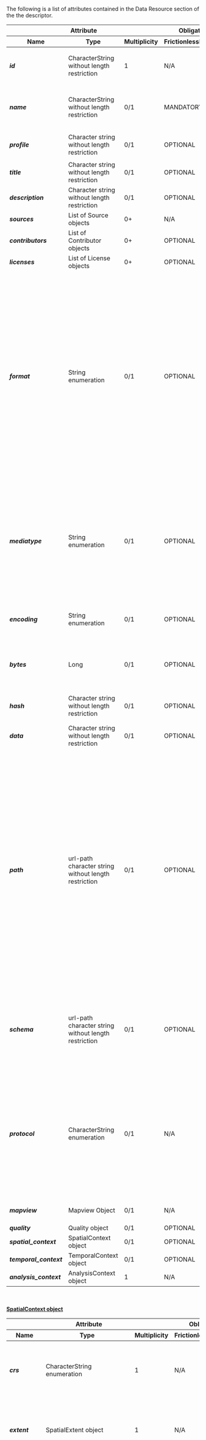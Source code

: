 The following is a list of attributes contained in the Data Resource section of the the descriptor.

<table>
<thead>
<tr>
<th colspan="3">Attribute</th>
<th colspan="2">Obligation / Condition</th>
<th rowspan="2">Description</th>
</tr>
<tr>
<th>Name</th>
<th>Type</th>
<th>Multiplicity</th>
<th>FrictionlessData</th>
<th>CSIS</th>
</tr>
</thead>
<tbody>
<tr>
<td><i><b>id</b></i></td>
<td>CharacterString without length restriction</td>
<td>1</td>
<td>N/A</td>
<td>MANDATORY</td>
<td>Unique identifier of the resource within the data package.
The id value is built by appending to the datapackage id the following string "#r" plus [auto-generated-sequential-number (starting from 1)]
 
E.g., "id": "http://github.com/clarity-h2020/data-package/examples/dc1-naples#r1"
</td>
</tr>
<tr>
<td><i><b>name</b></i></td>
<td>CharacterString without length restriction</td>
<td>0/1</td>
<td>MANDATORY</td>
<td>MANDATORY</td>
<td>A resource MUST contain a name property. The name is a simple name or identifier to be used for this resource.
 
If present, the name MUST be unique amongst all resources in this data package.
It MUST consist only of lowercase alphanumeric characters plus ".", "-" and "_".
It would be usual for the name to correspond to the file name (minus the extension) of the data file the resource describes.
The name SHOULD be invariant, meaning that it SHOULD NOT change when a resource is updated.</td>
</tr>
<tr>
<td><i><b>profile</b></i></td>
<td>Character string without length restriction</td>
<td>0/1</td>
<td>OPTIONAL</td>
<td>MANDATORY</td>
<td>A string identifying the profile of this resource descriptor as per the profiles specification (see the profile property in "General" tab).

For CSIS: http://csis.myclimateservice.eu/data/schemas/clarity-data-resource-json-schema.json
</td>
</tr>
<tr>
<td><i><b>title</b></i></td>
<td>Character string without length restriction</td>
<td>0/1</td>
<td>OPTIONAL</td>
<td>MANDATORY</td>
<td>A string providing a title or one sentence description for this resource</td>
</tr>	
<tr>
<td><i><b>description</b></i></td>
<td>Character string without length restriction</td>
<td>0/1</td>
<td>OPTIONAL</td>
<td>MANDATORY</td>
<td>A description of the resource package (see the description property in "General" tab).</td>
</tr>
<tr>
<td><i><b>sources</b></i></td>
<td>List of Source objects</td>
<td>0+</td>
<td>N/A</td>
<td>OPTIONAL</td>
<td>The raw sources that were used for producing this resource. For further information, please check the sources property description at data package level.
</td>
</tr>
<tr>
<td><i><b>contributors</b></i></td>
<td>List of Contributor objects</td>
<td>0+</td>
<td>OPTIONAL</td>
<td>OPTIONAL</td>
<td>The people or organizations who contributed to produce this resource. For further information, please check the contributors property description at data package level.
</td>
</tr>
<tr>
<td><i><b>licenses</b></i></td>
<td>List of License objects</td>
<td>0+</td>
<td>OPTIONAL</td>
<td>OPTIONAL</td>
<td>The license(s) under which the resource is provided. If not specified the resource inherits from the data package. For further information, please check the license property description at data package level. </td>
</tr>
<tr>
<td><i><b>format</b></i></td>
<td>String enumeration</td>
<td>0/1</td>
<td>OPTIONAL</td>
<td>MANDATORY</td>
<td>The value of this property would be expected to be the standard file extension for this type of resource.

Currently, CLARITY Data Package supports the following resource formats:
 * Tabular data:
    - "csv": Comma Separated Values
 * Vector based:
    - "geojson": GeoJson
    - "shape": ESRI Shapefiles
    - "shape-zip": Compressed ESRI Shapefiles
    - "gpkg": OGC GeoPackage
    - "gml2": GML 2
    - "gml3": GML 3
    - "gml32": GML 3.2
    - "kml": OGC Keyhole Markup Language
 * Raster based:
    - tif | tiff: (.tif, .tiff)
    - jpeg
    - png
    - gif
    - geotiff: Geo-tagged tif (.tif, .tiff)
    - 
    
Note: the use of GeoPackages allows to overcome the limitations of ESRI Shapefiles (Check the list of limitations at http://switchfromshapefile.org/ and https://www.gis-blog.com/geopackage-vs-shapefile) and therefore, its use in Data Packages should be preferrable. Nevertheless, when using GeoPackages as resources within the Data Packages, in order to comply with the Data Package specification, take into account that a resource of this type can only have ONE dataset within the GeoPackage (although its specification allows having one or more different datasets).</td>
</tr>
<tr>
<td><i><b>mediatype</b></i></td>
<td>String enumeration</td>
<td>0/1</td>
<td>OPTIONAL</td>
<td>OPTIONAL</td>
<td>The mediatype/mimetype of the resource e.g. ""text/csv"". Mediatypes are maintained by the Internet Assigned Numbers Authority (IANA) in a media type registry (https://www.iana.org/assignments/media-types/media-types.xhtml). 

Note: it is possible that some particular GIS formats are not listed in the media type registry.

Some typically used media types used in OGC services are:

* application/gml+xml
* application/x-gzip
* image/jpeg
* image/png
* image/tiff
* text/plain
* text/xml
* application/json

</td>
</tr>
<tr>
<td><i><b>encoding</b></i></td>
<td>String enumeration</td>
<td>0/1</td>
<td>OPTIONAL</td>
<td>OPTIONAL</td>
<td>Specify the character encoding of the resource's data file. The values should be one of the ""Preferred MIME Names"" for a character encoding registered with IANA (https://www.iana.org/assignments/character-sets/character-sets.xhtml). If no value for this key is specified then the default is UTF-8.

Note: what happens if the resource is a raster?
</td>
</tr>
<tr>
<td><i><b>bytes</b></i></td>
<td>Long</td>
<td>0/1</td>
<td>OPTIONAL</td>
<td>OPTIONAL</td>
<td>Size of the file in bytes. 

Note: This parameter is hepful for determining how to process the Data Package, thus for instance, if we know in advance that several of the resources are large, we can determine that it is better to process the contents in a batch process and later on inform the user when the results are ready.
In this sense, the parameter is considered MANDATORY if the resource is included within the Data Package (the path parameter points to a local file within the Data Package), whereas it is considered OPTIONAL if the path parameter points to a remote location (e.g., HTTP request to a WFS service or ftp location). This is so because the size of the resource is unknown until it is requested to the server hosting it."
</td>
</tr>
<tr>
<td><i><b>hash</b></i></td>
<td>Character string without length restriction</td>
<td>0/1</td>
<td>OPTIONAL</td>
<td>OPTIONAL</td>
<td>the MD5 hash for this resource. Other algorithms can be indicated by prefixing the hash's value with the algorithm name in lower-case.

For example: "hash": "sha1:8843d7f92416211de9ebb963ff4ce28125932878"</td>
</tr>
<tr>
<td><i><b>data</b></i></td>
<td>Character string without length restriction</td>
<td>0/1</td>
<td>OPTIONAL</td>
<td>N/A</td>
<td>Resource data rather than being stored in external files can be shipped 'inline' on a Resource using the data property.

Note: this property is not supported in CSIS Data Package Resources.</td>
</tr>
<tr>
<td><i><b>path</b></i></td>
<td>url-path character string without length restriction</td>
<td>0/1</td>
<td>OPTIONAL</td>
<td>MANDATORY</td>
<td>"Location property for data in files located online or locally on disk (within the Data Package itself).
 
The path property MUST be a string -- or an array of strings (see "Data in Multiple Files"). Each string MUST be a "url-or-path" string, defined as the following:
 * URLs MUST be fully qualified. MUST be using either http or https scheme. (Absence of a scheme indicates MUST be a POSIX path)
 * POSIX paths (unix-style with / as separator) are supported for referencing local files, with the security restraint that they MUST be relative siblings or children of the descriptor. Absolute paths (/) and relative parent paths (../) MUST NOT be used, and implementations SHOULD NOT support these path types.
 
Examples:
 * fully qualified url
   - "path": "http://ex.datapackages.org/big-csv/my-big.csv"
   - "path": "http://demo.geo-solutions.it/geoserver/tiger/ows?service=WFS&version=1.1.0&request=GetFeature&typeName=tiger:tiger_roads&srsName=EPSG:3857&bbox=40.7,-74,40.8,-73,urn:ogc:def:crs:EPSG:4326&maxFeatures=1"
   - "path": "jdbc:postgresql://localhost:5432/database"
   - "path": "sftp://clarityftp@w.x.y.z/clarityftp/europe/population/population_naples_age_groups_500_LAEA.zip"

 * relative path (note: this will work both as a relative path on disk and on online)
   - "path": "data/my-csv.csv"
 
 
SECURITY: / (absolute path) and ../ (relative parent path) are forbidden to avoid security vulnerabilities when implementing data package software. These limitations on resource path ensure that resource paths only point to files within the data package directory and its subdirectories. This prevents data package software being exploited by a malicious user to gain unintended access to sensitive information.
 
Data in Multiple Files: Usually, a resource will have only a single file associated to it. However, sometimes it may be convenient to have a single resource whose data is split across multiple files -- perhaps the data is large and having it in one file would be inconvenient.
To support this use case the path property MAY be an array of strings rather than a single string: "path": [ "myfile1.csv", "myfile2.csv" ]
It is NOT permitted to mix fully qualified URLs and relative paths in a path array: strings MUST either all be relative paths or all URLs.
 
Best Practice (proposal): dataset resources MUST be located in a "data" folder in the root of the in a Data Package (where the json descriptor is also located) in order to have a better organization of the contents. Within the data folder, datasets MAY be further organized creating additional subfolders if necessary.</td>
</tr>
<tr>
<td><i><b>schema</b></i></td>
<td>url-path character string without length restriction</td>
<td>0/1</td>
<td>OPTIONAL</td>
<td>MANDATORY</td>
<td>In CLARITY Data Packages, a Data Resource MUST always have a schema property to describe the schema of the resource data.

Note: even for raster-based resources, having the schema is necessary, as it can describe useful information like what is/are the paremeter(s) measured as well as its/their measurement unit(s), which may be necessary for the application in charge of process the resource afterwards.
 
The value for the schema property on a resource MUST be an object representing the schema OR a string that identifies the location of the schema.
If a string it must be a url-or-path as defined above, that is a fully qualified http URL or a relative POSIX path. The file at the location specified by this url-or-path string MUST be a JSON document containing the schema.
 
The next section provide a complete schema description with the parameters for each of the typical resources included in a CLARITY Data Package.</td>
</tr>
<tr>
<td><i><b>protocol</b></i></td>
<td>CharacterString enumeration</td>
<td>0/1</td>
<td>N/A</td>
<td>OPTIONAL</td>
<td>This property indicates what is the protocol being used to offer the (geo-)resource.
In many cases this property is not necessary as it could be determined by parsing the url path (e.g., http, sftp, etc.). 
This property is primarily to be used to support the client software (that has to process the data package) to identify if the resource is being offered via some commonly used (download) geoservice service (mainly OGC WFS or OGC WCS).

Listed below there is a (non-exhaustive) list of possible protocol values:
* http
* https
* jdbc
* odbc
* ogc:wms
* ogc:wms-t
* ogc:wfs
* ogc:wcs
* osm
* tms
</td>
</tr>
<tr>
<td><i><b>mapview</b></i></td>
<td>Mapview Object</td>
<td>0/1</td>
<td>N/A</td>
<td>OPTIONAL</td>
<td>This property provides another "view" of the data in the form of a visual map by indicating a path (url) to the mapping service. 
This property is to be typically used when the resource is available via wfs or wcs (or even an static geo-resource) and we want to be able to easily visualize the data (e.g., using for instance the wms o osm protocols) which is more convenient and efficient than loading the heavy raster or vector-based data into the in a map client.
</td>
</tr>
<tr>
<td><i><b>quality</b></i></td>
<td>Quality object</td>
<td>0/1</td>
<td>OPTIONAL</td>
<td>OPTIONAL</td>
<td>Check with LUIS
possible parameters:
* uncertainty
* fiability</td>
</tr>
<tr>
<td><i><b>spatial_context</b></i></td>
<td>SpatialContext object</td>
<td>0/1</td>
<td>OPTIONAL</td>
<td>OPTIONAL(*)</td>
<td>MANDATORY if the resource is a spatial dataset. Otherwise, this property is empty.</td>
</tr>
<tr>
<td><i><b>temporal_context</b></i></td>
<td>TemporalContext object</td>
<td>0/1</td>
<td>OPTIONAL</td>
<td>OPTIONAL(*)</td>
<td>MANDATORY if the resource is has a temporal component. Otherwise, this property is empty.</td>
</tr>
<tr>
<td><i><b>analysis_context</b></i></td>
<td>AnalysisContext object</td>
<td>1</td>
<td>N/A</td>
<td>MANDATORY</td>
<td>This property describes contextual information needed by the CSIS in order to understand how to process this specific resource (e.g., in which step of the CSIS workflow it must be used, to which hazard the resource is related to, etc. </td>
</tr>
</tbody>
</table>

<br/>
<br/>
<u><b>SpatialContext object</b></u>
<table>
<thead>
<tr>
<th colspan="3">Attribute</th>
<th colspan="2">Obligation / Condition</th>
<th rowspan="2">Description</th>
</tr>
<tr>
<th>Name</th>
<th>Type</th>
<th>Multiplicity</th>
<th>FrictionlessData</th>
<th>CSIS</th>
</tr>
</thead>
<tbody>
<tr>
<td><i><b>crs</b></i></td>
<td>CharacterString enumeration</td>
<td>1</td>
<td>N/A</td>
<td>OPTIONAL</td>
<td>Property indicating the Coordinate Reference System. Its value must be a valid EPSG code (https://sis.apache.org/tables/CoordinateReferenceSystems.html). 

By default, CLARITY Data Packages use EPSG:3035

Example:
"crs": "EPSG:3035"
</td>
</tr>
<tr>
<td><i><b>extent</b></i></td>
<td>SpatialExtent object</td>
<td>1</td>
<td>N/A</td>
<td>MANDATORY</td>
<td>The extent property defines the minimum bounding rectangle (xmin, ymin and xmax, ymax) defined by coordinate pairs of the spatial data resource. All coordinates for the data source fall within this boundary. 

E.g., "extent": {
   "xmin":-180.0,
   "ymin":-90.0,
   "xmax":180,
   "ymax":90.0
   }
</td>
</tr>
<tr>
<td><i><b>resolution</b></i></td>
<td>SpatialResolutionByDistance OR SpatialResolutionByScale object</td>
<td>1</td>
<td>N/A</td>
<td>MADATORY</td>
<td>The spatial resolution property refers to the level of detail of the data set. It shall be expressed as a resolution distance value (typically for gridded data and imagery-derived products) or an equivalent scale value (typically for maps or map-derived products).

Note 1: An equivalent scale is generally expressed as an integer value expressing the scale denominator. A resolution distance shall be expressed as a numerical value associated with a unit of length.

Note 2: For grids it is assumed that the resolution of the cells is the same in the x and y axis

Examples:
* "resolution": { "scale": 50000 }
* "resolution": { "distance": 12.5, "uom": "km"}
</td>
</tr>
<tr>
<td><i><b>grid_info</b></i></td>
<td>GridInfo object</td>
<td>0/1</td>
<td>N/A</td>
<td>OPTIONAL(*)</td>
<td>This property is MANDATORY if the resource is a raster. Please, see GridInfo object description for further details.
</td>
</tr>
</tbody>
</table>

<br/>
<br/>
<u><b>SpatialResolutionByDistance object</b></u>
<table>
<thead>
<tr>
<th colspan="3">Attribute</th>
<th colspan="2">Obligation / Condition</th>
<th rowspan="2">Description</th>
</tr>
<tr>
<th>Name</th>
<th>Type</th>
<th>Multiplicity</th>
<th>FrictionlessData</th>
<th>CSIS</th>
</tr>
</thead>
<tbody>
<tr>
<td><i><b>distance</b></i></td>
<td>Float</td>
<td>1</td>
<td>N/A</td>
<td>MANDATORY</td>
<td>The resolution expressed in distance</td>
</tr>
<tr>
<td><i><b>uom</b></i></td>
<td>CharacterString enumeration</td>
<td>1</td>
<td>N/A</td>
<td>OPTIONAL</td>
<td>The units of measurement used to define the distance. By default, in meters.
Possible values are:
 
 * "m" // urn:ogc:def:uom:OGC::m
 * "km" // urn:ogc:def:uom:OGC::km
 * ...
 </td>
</tr>
</tbody>
</table>

<br/>
<br/>
<u><b>SpatialResolutionByScale object</b></u>
<table>
<thead>
<tr>
<th colspan="3">Attribute</th>
<th colspan="2">Obligation / Condition</th>
<th rowspan="2">Description</th>
</tr>
<tr>
<th>Name</th>
<th>Type</th>
<th>Multiplicity</th>
<th>FrictionlessData</th>
<th>CSIS</th>
</tr>
</thead>
<tbody>
<tr>
<td><i><b>scale</b></i></td>
<td>Long</td>
<td>1</td>
<td>N/A</td>
<td>MANDATORY</td>
<td>The resolution expressed in scale</td>
</tr>
</tbody>
</table>



<br/>
<br/>
<u><b>SpatialExtent object</b></u>
<table>
<thead>
<tr>
<th colspan="3">Attribute</th>
<th colspan="2">Obligation / Condition</th>
<th rowspan="2">Description</th>
</tr>
<tr>
<th>Name</th>
<th>Type</th>
<th>Multiplicity</th>
<th>FrictionlessData</th>
<th>CSIS</th>
</tr>
</thead>
<tbody>
<tr>
<td><i><b>xmin</b></i></td>
<td>Float</td>
<td>1</td>
<td>N/A</td>
<td>MANDATORY</td>
<td>Minimum coordinate value in the "x" axis that defines the spatial extent.</td>
</tr>
<tr>
<td><i><b>ymin</b></i></td>
<td>Float</td>
<td>1</td>
<td>N/A</td>
<td>MANDATORY</td>
<td>Minimum coordinate value in the "y" axis that defines the spatial extent.</td>
</tr>
<tr>
<td><i><b>xmax</b></i></td>
<td>Float</td>
<td>1</td>
<td>N/A</td>
<td>MANDATORY</td>
<td>Maximum coordinate value in the "x" axis that defines the spatial extent.</td>
</tr>
<tr>
<td><i><b>ymax</b></i></td>
<td>Float</td>
<td>1</td>
<td>N/A</td>
<td>MANDATORY</td>
<td>maximum coordinate value in the "y" axis that defines the spatial extent.</td>
</tr> 
</tbody>
</table>


<br/>
<br/>
<u><b>GridInfo object</b></u>
<table>
<thead>
<tr>
<th colspan="3">Attribute</th>
<th colspan="2">Obligation / Condition</th>
<th rowspan="2">Description</th>
</tr>
<tr>
<th>Name</th>
<th>Type</th>
<th>Multiplicity</th>
<th>FrictionlessData</th>
<th>CSIS</th>
</tr>
</thead>
<tbody>
<tr>
<td><i><b>bands</b></i></td>
<td>Integer</td>
<td>0/1</td>
<td>N/A</td>
<td>OPTIONAL</td>
<td>Number of bands contained in the gridded dataset. If absent, the raster is assumed with only one band.</td>
</tr>
<tr>
<td><i><b>bit_depth</b></i></td>
<td>CharacterString enumeration</td>
<td>1</td>
<td>N/A</td>
<td>MANDATORY</td>
<td>The bit depth (also known as pixel depth) of a cell determines the range of values that a particular raster file can store, which is based on the formula 2n (where n is the bit depth). For example, an 8-bit raster can have 256 unique values, which range from 0 to 255.
 
Possible "bit_depth" values for this property:

Bit depth (Range of values that each cell can contain):
* 1-bit (0 to 1)
* 2-bit	(0 to 3)
* 4-bit (0 to 15)
* unsigned-8-bit	(0 to 255)
* signed-8-bit (-128 to 127)
* unsigned-16-bit (0 to 65535)
* signed-16-bit (-32768 to 32767)
* unsigned-32-bit (0 to 4294967295)
* signed-32-bit (-2147483648 to 2147483647)
* floating-point-32-bit (-3.402823466e+38 to 3.402823466e+3)
</td>
</tr>
<tr>
<td><i><b>columns</b></i></td>
<td>Long</td>
<td>1</td>
<td>N/A</td>
<td>MANDATORY</td>
<td>This property indicates the number of columns in the grid</td>
</tr>
<tr>
<td><i><b>rows</b></i></td>
<td>Long</td>
<td>1</td>
<td>N/A</td>
<td>MANDATORY</td>
<td>This property indicates the number of rows in the grid</td>
</tr>
<tr>
<td><i><b>no_data_value</b></i></td>
<td>Character string without length restriction</td>
<td>1</td>
<td>N/A</td>
<td>MANDATORY</td>
<td>Value used to represent the absence of data in a cell. The value must be in relation to the ranges used with the bit_depth property</td>
</tr>
<tr>
<td><i><b>start_cell</b></i></td>
<td>CharacterString enumeration</td>
<td>1</td>
<td>N/A</td>
<td>MANDATORY</td>
<td>This property indicates the starting cell of the raster.
Possible values are: 
 
* "top-left"
* "bottom-right"
</td>
</tr>
<tr>
<td><i><b>compression_type</b></i></td>
<td>CharacterString enumeration</td>
<td>0/1</td>
<td>N/A</td>
<td>OPTIONAL</td>
<td>This property indicates compression method used to compress the information contained in the raster.
Possible values are:
 
* uncompressed
* packbits
* lzw
* deflate
* jpeg
* ....

</td>
</tr>
</tbody>
</table>

<br/>
<br/>
<u><b>TemporalContext object</b></u>
<table>
<thead>
<tr>
<th colspan="3">Attribute</th>
<th colspan="2">Obligation / Condition</th>
<th rowspan="2">Description</th>
</tr>
<tr>
<th>Name</th>
<th>Type</th>
<th>Multiplicity</th>
<th>FrictionlessData</th>
<th>CSIS</th>
</tr>
</thead>
<tbody>
<tr>
<td><i><b>trs</b></i></td>
<td>CharacterString enumeration</td>
<td>0/1</td>
<td>N/A</td>
<td>OPTIONAL</td>
<td>This property indicates the temporal reference system used to represent the time information. If the property is absent, default time reference system is "ISO 8601:2004" will be assummed.</td>
</tr>
<tr>
<td><i><b>reference_period</b></i></td>
<td>List of dates</td>
<td>1</td>
<td>N/A</td>
<td>OPTIONAL</td>
<td>The temporal reference property indicates an ordered list with all the years (or dates) comprehended in the information present in the dataset.

Example:
"reference_period": [2005, 2006, 2007, 2008]
</td>
</tr>
<tr>
<td><i><b>extent</b></i></td>
<td>TemporalExtent Object</td>
<td>1</td>
<td>N/A</td>
<td>MANDATORY</td>
<td>The temporal extent property defines the global temporal extent of all the indicator values present in the dataset. 
This is the start and the end marks of the union of all the time periods covered by the indicator values. 
For example, if the indicator values existing in the dataset cover the years 2005, 2006, 2007 and 2008, the extent property must have the value "extent": { "start": 2005, "end": 2008}.
</td>
</tr>
</tbody>
</table>

<br/>
<br/>
<u><b>TemporalExtent object</b></u>
<table>
<thead>
<tr>
<th colspan="3">Attribute</th>
<th colspan="2">Obligation / Condition</th>
<th rowspan="2">Description</th>
</tr>
<tr>
<th>Name</th>
<th>Type</th>
<th>Multiplicity</th>
<th>FrictionlessData</th>
<th>CSIS</th>
</tr>
</thead>
<tbody>
<tr>
<td><i><b>start</b></i></td>
<td>Date</td>
<td>1</td>
<td>N/A</td>
<td>MANDATORY</td>
<td>The starting date</td>
</tr>
<tr>
<td><i><b>end</b></i></td>
<td>Date</td>
<td>1</td>
<td>N/A</td>
<td>MANDATORY</td>
<td>The ending date</td>
</tr>
</tbody>
</table>

<br/>
<br/>
<u><b>Mapview object</b></u>
<table>
<thead>
<tr>
<th colspan="3">Attribute</th>
<th colspan="2">Obligation / Condition</th>
<th rowspan="2">Description</th>
</tr>
<tr>
<th>Name</th>
<th>Type</th>
<th>Multiplicity</th>
<th>FrictionlessData</th>
<th>CSIS</th>
</tr>
</thead>
<tbody>
<tr>
<td><i><b>service_type</b></i></td>
<td>CharacterString enumeration</td>
<td>1</td>
<td>N/A</td>
<td>MANDATORY</td>
<td>The protocol (service type) of the mapping service. Similar to "protocol" property defined at resource level, but possible values are limited to:
 
 * ogc:wms
 * ogc:wms-t
 * osm
 * (maybe others?)
</td>
</tr>
<tr>
<td><i><b>url</b></i></td>
<td>CharacterString without limitation</td>
<td>1</td>
<td>N/A</td>
<td>MANDATORY</td>
<td>The url with the complete WMS GetMap request (or similar request) used to obtain the rendered map image of the geospatial resource. Map clients using it should be able to use and modify the url in order to specifiy a different image format, width and height of the image or even provide a different SLD styling (if supported by both the client and the mapping service).</td>
</tr>
</tbody>
</table>


<br/>
<br/>
<u><b>AnalysisContext object</b></u>
<table>
<thead>
<tr>
<th colspan="3">Attribute</th>
<th colspan="2">Obligation / Condition</th>
<th rowspan="2">Description</th>
</tr>
<tr>
<th>Name</th>
<th>Type</th>
<th>Multiplicity</th>
<th>FrictionlessData</th>
<th>CSIS</th>
</tr>
</thead>
<tbody>
<tr>
<td><i><b>workflow_step</b></i></td>
<td>List of CharacterString enumeration</td>
<td>1+</td>
<td>N/A</td>
<td>MANDATORY</td>
<td>The list of workflow steps where the resource can be used. Allowed values are:
 
* eu-gl:hazard-characterization --> https://csis.myclimateservice.eu/taxonomy/eu-gl/hazard-characterization
* eu-gl:hazard-characterization:local-effects --> https://csis.myclimateservice.eu/taxonomy/eu-gl/hazard-characterization/local-effects
* eu-gl:exposure-evaluation --> https://csis.myclimateservice.eu/taxonomy/eu-gl/exposure-evaluation
* eu-gl:vulnerability-analysis --> https://csis.myclimateservice.eu/taxonomy/eu-gl/vulnerability-analysis
* eu-gl:risk-and-impact-assessment --> https://csis.myclimateservice.eu/taxonomy/eu-gl/risk-and-impact-assessment
* eu-gl:adaptation-options:identification --> https://csis.myclimateservice.eu/taxonomy/eu-gl/adaptation-options/identification
* eu-gl:adaptation-options:appraisal --> https://csis.myclimateservice.eu/taxonomy/eu-gl/adaptation-options/appraisal
* eu-gl:adaptation-action-plans:implementation --> https://csis.myclimateservice.eu/taxonomy/eu-gl/adaptation-options/implementation
* any
</td>
</tr>
<tr>
<td><i><b>hazard</b></i></td>
<td>List of CharacterString enumeration</td>
<td>1+</td>
<td>N/A</td>
<td>MANDATORY</td>
<td>The hazard property describes to which hazard type is the resource related to. Its value can be one of the following list:
 
* hazard:heat:heat-wave --> https://csis.myclimateservice.eu/taxonomy/hazard/heat/heat-weave
* hazard:heat:extreme-heat --> https://csis.myclimateservice.eu/taxonomy/hazard/heat/extreme-heat
* hazard:flood:extreme-precipitation --> https://csis.myclimateservice.eu/taxonomy/hazard/flood/extreme-precipitation
* hazard:flood:wet-periods --> https://csis.myclimateservice.eu/taxonomy/hazard/flood/wet-periods
* hazard:flood:river-flooding --> https://csis.myclimateservice.eu/taxonomy/hazard/flood/river-flooding
* hazard:flood:pluvial-flooding --> https://csis.myclimateservice.eu/taxonomy/hazard/flood/pluvial-flooding
* hazard:drought --> https://csis.myclimateservice.eu/taxonomy/hazard/drought
* hazard:storm --> https://csis.myclimateservice.eu/taxonomy/hazard/storm
* hazard:extreme-wind-speed --> https://csis.myclimateservice.eu/taxonomy/hazard/extreme-wind-speed
* hazard:forest-fire --> https://csis.myclimateservice.eu/taxonomy/hazard/forest-fire
* hazard:landslide --> https://csis.myclimateservice.eu/taxonomy/hazard/landslide
* hazard:earthquake --> https://csis.myclimateservice.eu/taxonomy/hazard/earthquake
* hazard:volcanic-eruption --> https://csis.myclimateservice.eu/taxonomy/hazard/volcanic-eruption
* any --> the resource can be used in relation to any hazard.
</td>
</tr>
<tr>
<td><i><b>resource_type</b></i></td>
<td>CharacterString enumeration</td>
<td>1</td>
<td>N/A</td>
<td>MANDATORY</td>
<td>The resource_type property indicates which kind of resource is provided for the analysis within the CSIS. Possible values are:
 
* feature-parameters: resource used as input for some internal process within the CSIS/external expert that will typically produce an output shown and analyzed by the user in the CSIS
* index: raster resource refererring to a hazard, local effects, vulnerability, exposure or impact index. If this value is used, then the index property (corresponding to any of these index types hazard|local_effect|vulnerability|exposure|impact) MUST be filled in as well.
* vulnerabilty-function: tbd
* adaptation-measures: tbd
* others to be defined
</td>
</tr>
<tr>
<td><i><b>index</b></i></td>
<td>CharacterString enumeration</td>
<td>0/1</td>
<td>N/A</td>
<td>OPTIONAL(*)</td>
<td>This property is MANDATORY if the resource is an index. Possible values are:
 
 For hazard and local-effects indexes:
 
 * hazard:heat:heat-wave:index:consecutive-summer-days --> https://csis.myclimateservice.eu/taxonomy/hazard/heat/heat-weave/index/consecutive-summer-days
 * hazard:heat:heat-wave:index:hot-period-duration --> https://csis.myclimateservice.eu/taxonomy/hazard/heat/heat-weave/index/hot-period-duration
 * hazard:heat:extreme-heat:index:hot-days-75p --> https://csis.myclimateservice.eu/taxonomy/hazard/heat/heat-weaves
 * hazard:heat:extreme-heat:index:hot-days --> https://csis.myclimateservice.eu/taxonomy/hazard/heat/heat-weaves
 * hazard:heat:extreme-heat:index:summer-days --> https://csis.myclimateservice.eu/taxonomy/hazard/heat/extreme-heat/index/summer-days
 * hazard:heat:extreme-heat:index:tropical-nights --> https://csis.myclimateservice.eu/taxonomy/hazard/heat/extreme-heat/index/tropical-nights
 * hazard:heat:extreme-heat:index:tx90p --> https://csis.myclimateservice.eu/taxonomy/hazard/heat/extreme-heat/index/tx90p
 * hazard:flood:extreme-precipitation:index:rx1day --> https://csis.myclimateservice.eu/taxonomy/hazard/flood/extreme-precipitation/index/rx1day
 * hazard:flood:extreme-precipitation:index:rx5day --> https://csis.myclimateservice.eu/taxonomy/hazard/flood/extreme-precipitation/index/rx5day
 * hazard:flood:extreme-precipitation:index:snow-days --> https://csis.myclimateservice.eu/taxonomy/hazard/flood/extreme-precipitation/index/snow-days
 * hazard:flood:wet-periods:index:consecutive-wet-days --> https://csis.myclimateservice.eu/taxonomy/hazard/flood/wet-periods/index/consecutive-wet-days
 * hazard:flood:wet-periods:index:wet-days --> https://csis.myclimateservice.eu/taxonomy/hazard/flood/wet-periods/index/wet-days
 * hazard:flood:wet-periods:index:very-heavy-precipitation-days --> https://csis.myclimateservice.eu/taxonomy/hazard/flood/wet-periods/index/very-heavy-precipitation-days
 * hazard:flood:wet-periods:index:wet-days-90p --> https://csis.myclimateservice.eu/taxonomy/hazard/flood/wet-periods/index/wet-days-90p
 * hazard:flood:river-flooding:index:flood-recurrence --> https://csis.myclimateservice.eu/taxonomy/hazard/flood/river-flooding/index/
 * hazard:flood:river-flooding:index:river-flow --> https://csis.myclimateservice.eu/taxonomy/hazard/flood/river-flooding/index/
 * hazard:flood:pluvial-flooding:index:water-runoff --> https://csis.myclimateservice.eu/taxonomy/hazard/flood/pluvial-flooding/index/
 * hazard:drought:index:standardized-precipitation-index --> https://csis.myclimateservice.eu/taxonomy/hazard/drought/index/
 * hazard:drought:index:consecutive-dry-days --> https://csis.myclimateservice.eu/taxonomy/hazard/drought/index/
 * hazard:storm:index:???? --> https://csis.myclimateservice.eu/taxonomy/hazard/storm/index/????
 * hazard:extreme-wind-speed:index:???? --> https://csis.myclimateservice.eu/taxonomy/hazard/extreme-wind-speed/index/?????
 * hazard:forest-fire:index:fire-weather-index --> https://csis.myclimateservice.eu/taxonomy/hazard/forest-fire/index/
 * hazard:forest-fire:index:seasonal-severity-rating --> https://csis.myclimateservice.eu/taxonomy/hazard/forest-fire/index/
 * hazard:landslide:index:susceptibility-levels-at-continental-scale --> https://csis.myclimateservice.eu/taxonomy/hazard/landslide/index/
 * hazard:earthquake:index:???? --> https://csis.myclimateservice.eu/taxonomy/hazard/earthquake/index/????
 * hazard:volcanic-eruption:index:volcanic-explosivity-index --> https://csis.myclimateservice.eu/taxonomy/hazard/volcanic-eruption/index/volcanic-explosivity-index
 
  
 For vulnerability indexes:
 
 * tbd
 * tbd
 * tbd
 
 For exposure indexes:
 
 * tbd
 * tbd
 * tbd
 
 For impact indexes:
 
 * tbd
 * tbd
 * tbd
 
</td>
</tr>

<tr>
<td><i><b>threshold</b></i></td>
<td>List of Threshold Objects</td>
<td>0+</td>
<td>N/A</td>
<td>OPTIONAL(*)</td>
<td>
</td>
</tr>

<tr>
<td><i><b>emissions_scenario</b></i></td>
<td>CharacterString enumeration</td>
<td>0/1</td>
<td>N/A</td>
<td>OPTIONAL(*)</td>
<td>This property indicates to which emissions scenario this resource refers to.
Possible emission scenario values are:

* emissions-scenario:baseline --> https://csis.myclimateservice.eu/taxonomy/emissions-scenario/baseline
* emissions-scenario:rcp26-early-response --> https://csis.myclimateservice.eu/taxonomy/emissions-scenario/rcp26-early-response
* emissions-scenario:rcp45-effective-measures --> https://csis.myclimateservice.eu/taxonomy/emissions-scenario/rcp45-effective-measures
* emissions-scenario:rcp85-business-as-usual --> https://csis.myclimateservice.eu/taxonomy/emissions-scenario/rcp85-business-as-usual
</td>
</tr>


<tr>
<td><i><b>category</b></i></td>
<td>List of CharacterString enumeration</td>
<td>0+</td>
<td>N/A</td>
<td>OPTIONAL(*)</td>
<td>
 
Possible element at risk category values are:

* element_at_risk:population
* element_at_risk:buildings
* element_at_risk:infrastructure

Possible element at riks class values are:

For population:

* element_at_risk_class:population:age_group_0to14
* element_at_risk_class:population:age_group_15to65
* element_at_risk_class:population:age_group_greaterthan65

For buildings:

* element_at_risk_class:building:continuous-residential
* element_at_risk_class:building:discontinuous-residential:low-density
* element_at_risk_class:building:discontinuous-residential:medium-high-density

For infrastructure (TBC):

* element_at_risk_class:infrastructure:roads
* element_at_risk_class:infrastructure:railway

</td>
</tr>
</tbody>
</table>

<br/>
<br/>
<u><b>Threshold object</b></u>
<table>
<thead>
<tr>
<th colspan="3">Attribute</th>
<th colspan="2">Obligation / Condition</th>
<th rowspan="2">Description</th>
</tr>
<tr>
<th>Name</th>
<th>Type</th>
<th>Multiplicity</th>
<th>FrictionlessData</th>
<th>CSIS</th>
</tr>
</thead>
<tbody>
<tr>
<td><i><b>name</b></i></td>
<td>CharacterString</td>
<td>1</td>
<td>N/A</td>
<td>MANDATORY</td>
<td>The label of the threshold</td>
</tr>
<tr>
<td><i><b>lower</b></i></td>
<td>float</td>
<td>0/1</td>
<td>N/A</td>
<td>OPTIONAL</td>
<td>The lower boundary of the threshold</td>
</tr>
<tr>
<td><i><b>upper</b></i></td>
<td>float</td>
<td>0/1</td>
<td>N/A</td>
<td>OPTIONAL</td>
<td>The upper boundary of the threshold</td>
<tr>
<td><i><b>relative_to</b></i></td>
<td>CharacterString enumeration</td>
<td>0/1</td>
<td>N/A</td>
<td>OPTIONAL</td>
<td>If present, it is used to indicate that upper and lower represent percentages of other values (e.g. "increase in baseline")</td>
</tr>
</tr> 
</tbody>
</table>

